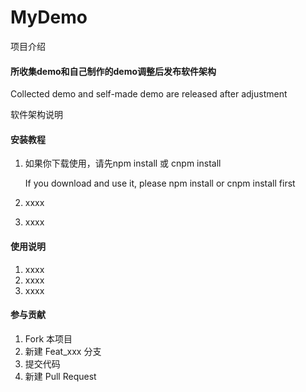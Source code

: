 # MyDemo

项目介绍

#### 所收集demo和自己制作的demo调整后发布软件架构

Collected demo and self-made demo are released after adjustment



软件架构说明

#### 安装教程

1. 如果你下载使用，请先npm install 或 cnpm install

   If you download and use it, please  npm install or cnpm install first

2. xxxx

3. xxxx

#### 使用说明

1. xxxx
2. xxxx
3. xxxx

#### 参与贡献

1. Fork 本项目
2. 新建 Feat_xxx 分支
3. 提交代码
4. 新建 Pull Request